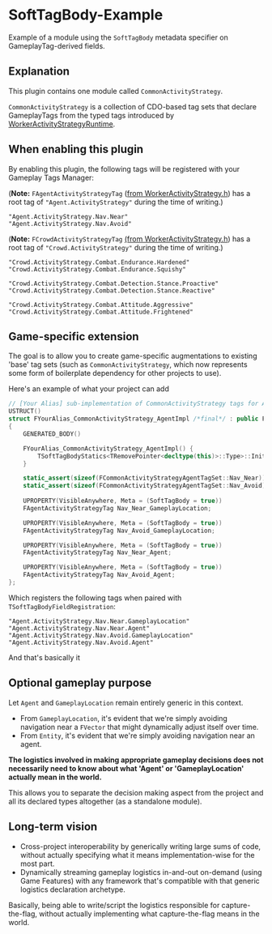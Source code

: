 # SoftTagBody-Example
Example of a module using the <code>SoftTagBody</code> metadata specifier on GameplayTag-derived fields.

## Explanation 
This plugin contains one module called <code>CommonActivityStrategy</code>.

<code>CommonActivityStrategy</code> is a collection of CDO-based tag sets that declare GameplayTags from the typed tags introduced by [WorkerActivityStrategyRuntime](https://github.com/ubytedev/GenericActivityFramework/tree/main/Source/WorkerActivityStrategyRuntime).

## When enabling this plugin
By enabling this plugin, the following tags will be registered with your Gameplay Tags Manager:

(<b>Note:</b> `FAgentActivityStrategyTag` ([from WorkerActivityStrategy.h](https://github.com/ubytedev/GenericActivityFramework/blob/main/Source/WorkerActivityStrategyRuntime/Public/WorkerActivityStrategy.h)) has a root tag of `"Agent.ActivityStrategy"` during the time of writing.)

```
"Agent.ActivityStrategy.Nav.Near"
"Agent.ActivityStrategy.Nav.Avoid"
```

(<b>Note:</b> `FCrowdActivityStrategyTag` [(from WorkerActivityStrategy.h](https://github.com/ubytedev/GenericActivityFramework/blob/main/Source/WorkerActivityStrategyRuntime/Public/WorkerActivityStrategy.h)) has a root tag of `"Crowd.ActivityStrategy"` during the time of writing.)

```
"Crowd.ActivityStrategy.Combat.Endurance.Hardened"
"Crowd.ActivityStrategy.Combat.Endurance.Squishy"

"Crowd.ActivityStrategy.Combat.Detection.Stance.Proactive"
"Crowd.ActivityStrategy.Combat.Detection.Stance.Reactive"

"Crowd.ActivityStrategy.Combat.Attitude.Aggressive"
"Crowd.ActivityStrategy.Combat.Attitude.Frightened"
```

## Game-specific extension

The goal is to allow you to create game-specific augmentations to existing 'base' tag sets (such as `CommonActivityStrategy`, which now represents some form of boilerplate dependency for other projects to use).

Here's an example of what your project can add

```cpp
// [Your Alias] sub-implementation of CommonActivityStrategy tags for Agents
USTRUCT()
struct FYourAlias_CommonActivityStrategy_AgentImpl /*final*/ : public FAgentActivityStrategyFieldSetBase
{
    GENERATED_BODY()

    FYourAlias_CommonActivityStrategy_AgentImpl() {
        TSoftTagBodyStatics<TRemovePointer<decltype(this)>::Type>::InitFields<FAgentActivityStrategyTag>(this); 
    }

    static_assert(sizeof(FCommonActivityStrategyAgentTagSet::Nav_Near));
    static_assert(sizeof(FCommonActivityStrategyAgentTagSet::Nav_Avoid));
	
    UPROPERTY(VisibleAnywhere, Meta = (SoftTagBody = true))
    FAgentActivityStrategyTag Nav_Near_GameplayLocation;

    UPROPERTY(VisibleAnywhere, Meta = (SoftTagBody = true))
    FAgentActivityStrategyTag Nav_Avoid_GameplayLocation;

    UPROPERTY(VisibleAnywhere, Meta = (SoftTagBody = true))
    FAgentActivityStrategyTag Nav_Near_Agent;

    UPROPERTY(VisibleAnywhere, Meta = (SoftTagBody = true))
    FAgentActivityStrategyTag Nav_Avoid_Agent;
};
```

Which registers the following tags when paired with `TSoftTagBodyFieldRegistration`:

```
"Agent.ActivityStrategy.Nav.Near.GameplayLocation"
"Agent.ActivityStrategy.Nav.Near.Agent"
"Agent.ActivityStrategy.Nav.Avoid.GameplayLocation"
"Agent.ActivityStrategy.Nav.Avoid.Agent"
```

And that's basically it

## Optional gameplay purpose

Let `Agent` and `GameplayLocation` remain entirely generic in this context.

- From `GameplayLocation`, it's evident that we're simply avoiding navigation near a `FVector` that might dynamically adjust itself over time.
- From `Entity`, it's evident that we're simply avoiding navigation near an agent.

<b>The logistics involved in making appropriate gameplay decisions does not necessarily need to know about what 'Agent' or 'GameplayLocation' actually mean in the world. </b>

This allows you to separate the decision making aspect from the project and all its declared types altogether (as a standalone module).
## Long-term vision

- Cross-project interoperability by generically writing large sums of code, without actually specifying what it means implementation-wise for the most part.
- Dynamically streaming gameplay logistics in-and-out on-demand (using Game Features) with any framework that's compatible with that generic logistics declaration archetype.

Basically, being able to write/script the logistics responsible for capture-the-flag, without actually implementing what capture-the-flag means in the world.
